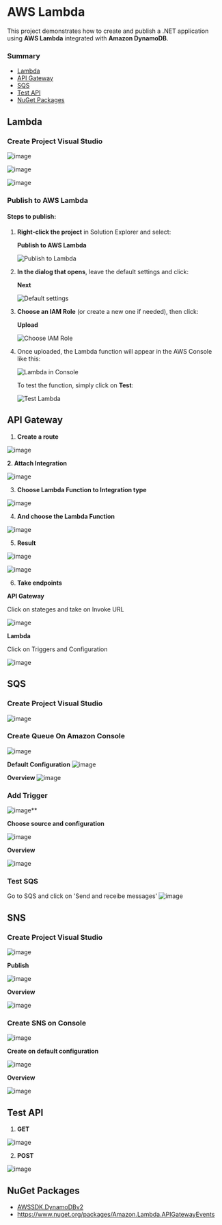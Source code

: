 # AWS Lambda 

This project demonstrates how to create and publish a .NET application using **AWS Lambda** integrated with **Amazon DynamoDB**.

### Summary

- [Lambda](#Lambda)
- [API Gateway](#API-Gateway)
- [SQS](#SQS)
- [Test API](#Test-API)
- [NuGet Packages](#NuGet-Packages)

## Lambda

### Create Project Visual Studio

![image](https://github.com/user-attachments/assets/bc47ebca-ced9-4037-abe2-033be54604de)

![image](https://github.com/user-attachments/assets/ce9d9963-3591-4bf5-b4b9-442dddc04fc6)

![image](https://github.com/user-attachments/assets/366b44a9-0d38-427c-8c9b-0ea6be212f83)


### Publish to AWS Lambda

#### Steps to publish:

1. **Right-click the project** in Solution Explorer and select:

   **Publish to AWS Lambda**

   ![Publish to Lambda](https://github.com/user-attachments/assets/8b8a4b44-d25d-481f-9fc8-3cc5cb87a992)

2. **In the dialog that opens**, leave the default settings and click:

   **Next**

   ![Default settings](https://github.com/user-attachments/assets/7ab0ca42-3e6b-4120-84fb-9f9e50c85368)

3. **Choose an IAM Role** (or create a new one if needed), then click:

   **Upload**

   ![Choose IAM Role](https://github.com/user-attachments/assets/065e220d-f360-4a71-8c4d-3d639e473cb2)

4. Once uploaded, the Lambda function will appear in the AWS Console like this:

   ![Lambda in Console](https://github.com/user-attachments/assets/3feb43e0-462c-43c9-ab71-0f377d3db622)

   To test the function, simply click on **Test**:

   ![Test Lambda](https://github.com/user-attachments/assets/154c3726-a6ff-46e3-9bf2-6b7075017d03)

## API Gateway

1. **Create a route**

![image](https://github.com/user-attachments/assets/ef5e67bd-10e2-4439-a606-3243acdfea0c)

**2. Attach Integration**

![image](https://github.com/user-attachments/assets/e4477341-668b-437a-9a22-6c605fb4c87e)

3. **Choose Lambda Function to Integration type**

![image](https://github.com/user-attachments/assets/45206901-cd3f-431b-abc0-2513239d7fde)

4. **And choose the Lambda Function**

![image](https://github.com/user-attachments/assets/fe412ee0-2261-4edd-902e-80295b2ec65a)

5. **Result**

![image](https://github.com/user-attachments/assets/de36cbce-d971-4c1c-98e0-4adf05ec2da6)

![image](https://github.com/user-attachments/assets/ae4f22a2-fc59-4980-a84e-37a4fe6da6bc)

6. **Take endpoints**

**API Gateway**

Click on stateges and take on Invoke URL

![image](https://github.com/user-attachments/assets/c4b17eac-8b6f-490d-a225-dd58e2255d3c)


**Lambda**

Click on Triggers and Configuration

![image](https://github.com/user-attachments/assets/ac59b1c7-cd9d-44c4-81bc-1800423f98c7)


## SQS

### Create Project Visual Studio

![image](https://github.com/user-attachments/assets/7f1d643e-25b6-46a7-a993-01adffb5453e)


### Create Queue On Amazon Console 


![image](https://github.com/user-attachments/assets/e2d2a299-d194-47c6-bff8-92fd2cc725b4)

**Default Configuration**
![image](https://github.com/user-attachments/assets/0eed4215-7d19-473b-b7ee-b13b497c2866)

**Overview**
![image](https://github.com/user-attachments/assets/cfd7a919-95f1-4f95-b13f-310114002a9b)


### Add Trigger

![image](https://github.com/user-attachments/assets/523e0e36-0bf3-4f28-82dd-2a755bdcb382)**

**Choose source and configuration**

![image](https://github.com/user-attachments/assets/029cd987-5fe5-4995-aed2-7df69df9fff9)

**Overview**

![image](https://github.com/user-attachments/assets/a71f0b0f-61a7-41ed-ae71-a2e863293d7b)

### Test SQS

Go to SQS and click on 'Send and receibe messages'
![image](https://github.com/user-attachments/assets/a9d7c6e2-8664-4308-a831-d7842377ccf1)

## SNS

### Create Project Visual Studio

![image](https://github.com/user-attachments/assets/d144d388-f4e7-405d-ae05-5c51ed868916)


**Publish**

![image](https://github.com/user-attachments/assets/ff3f5a41-e4e0-4da7-b15e-0968a3fad4c7)


**Overview**

![image](https://github.com/user-attachments/assets/c9bfbfe8-fcc7-4f7d-8f04-9911a09f4093)


### Create SNS on Console

![image](https://github.com/user-attachments/assets/867bbfad-20b4-4779-882c-3c3d52d5fdcd)

**Create on default configuration**

![image](https://github.com/user-attachments/assets/9aff956f-d5fd-47bf-985c-b752df82a286)

**Overview**

![image](https://github.com/user-attachments/assets/4c0c0ebe-09d0-4242-b7a4-f8f8deb0fec6)


## Test API

1. **GET**
   
![image](https://github.com/user-attachments/assets/f243b6b3-9b97-4ae0-83c0-d6da8c165dec)


2. **POST**

![image](https://github.com/user-attachments/assets/07144606-7d6b-4c53-8365-ef2755193df6)



## NuGet Packages

- [AWSSDK.DynamoDBv2](https://www.nuget.org/packages/AWSSDK.DynamoDBv2)
- https://www.nuget.org/packages/Amazon.Lambda.APIGatewayEvents

